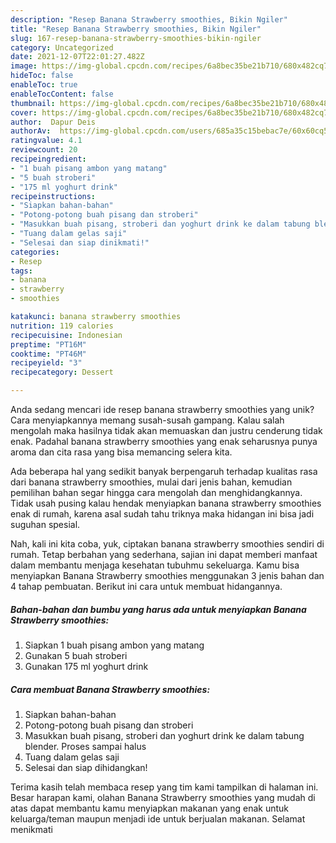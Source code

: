 ```yaml
---
description: "Resep Banana Strawberry smoothies, Bikin Ngiler"
title: "Resep Banana Strawberry smoothies, Bikin Ngiler"
slug: 167-resep-banana-strawberry-smoothies-bikin-ngiler
category: Uncategorized
date: 2021-12-07T22:01:27.482Z
image: https://img-global.cpcdn.com/recipes/6a8bec35be21b710/680x482cq70/banana-strawberry-smoothies-foto-resep-utama.jpg
hideToc: false
enableToc: true
enableTocContent: false
thumbnail: https://img-global.cpcdn.com/recipes/6a8bec35be21b710/680x482cq70/banana-strawberry-smoothies-foto-resep-utama.jpg
cover: https://img-global.cpcdn.com/recipes/6a8bec35be21b710/680x482cq70/banana-strawberry-smoothies-foto-resep-utama.jpg
author:  Dapur Deis
authorAv:  https://img-global.cpcdn.com/users/685a35c15bebac7e/60x60cq50/avatar.jpg
ratingvalue: 4.1
reviewcount: 20
recipeingredient:
- "1 buah pisang ambon yang matang"
- "5 buah stroberi"
- "175 ml yoghurt drink"
recipeinstructions:
- "Siapkan bahan-bahan"
- "Potong-potong buah pisang dan stroberi"
- "Masukkan buah pisang, stroberi dan yoghurt drink ke dalam tabung blender. Proses sampai halus"
- "Tuang dalam gelas saji"
- "Selesai dan siap dinikmati!"
categories:
- Resep
tags:
- banana
- strawberry
- smoothies

katakunci: banana strawberry smoothies 
nutrition: 119 calories
recipecuisine: Indonesian
preptime: "PT16M"
cooktime: "PT46M"
recipeyield: "3"
recipecategory: Dessert

---
```



Anda sedang mencari ide resep banana strawberry smoothies yang unik? Cara menyiapkannya memang susah-susah gampang. Kalau salah mengolah maka hasilnya tidak akan memuaskan dan justru cenderung tidak enak. Padahal banana strawberry smoothies yang enak seharusnya punya aroma dan cita rasa yang bisa memancing selera kita.




Ada beberapa hal yang sedikit banyak berpengaruh terhadap kualitas rasa dari banana strawberry smoothies, mulai dari jenis bahan, kemudian pemilihan bahan segar hingga cara mengolah dan menghidangkannya. Tidak usah pusing kalau hendak menyiapkan banana strawberry smoothies enak di rumah, karena asal sudah tahu triknya maka hidangan ini bisa jadi suguhan spesial.


Nah, kali ini kita coba, yuk, ciptakan banana strawberry smoothies sendiri di rumah. Tetap berbahan yang sederhana, sajian ini dapat memberi manfaat dalam membantu menjaga kesehatan tubuhmu sekeluarga. Kamu bisa menyiapkan Banana Strawberry smoothies menggunakan 3 jenis bahan dan 4 tahap pembuatan. Berikut ini cara untuk membuat hidangannya.

<!--inarticleads1-->

##### Bahan-bahan dan bumbu yang harus ada untuk menyiapkan Banana Strawberry smoothies:

1. Siapkan 1 buah pisang ambon yang matang
1. Gunakan 5 buah stroberi
1. Gunakan 175 ml yoghurt drink




<!--inarticleads2-->

##### Cara membuat Banana Strawberry smoothies:

1. Siapkan bahan-bahan
1. Potong-potong buah pisang dan stroberi
1. Masukkan buah pisang, stroberi dan yoghurt drink ke dalam tabung blender. Proses sampai halus
1. Tuang dalam gelas saji
1. Selesai dan siap dihidangkan!



Terima kasih telah membaca resep yang tim kami tampilkan di halaman ini. Besar harapan kami, olahan Banana Strawberry smoothies yang mudah di atas dapat membantu kamu menyiapkan makanan yang enak untuk keluarga/teman maupun menjadi ide untuk berjualan makanan. Selamat menikmati
